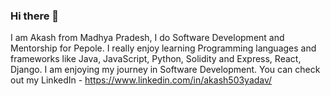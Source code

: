 ### Hi there 👋

<!--
**akashyadavrpl/akashyadavrpl** is a ✨ _special_ ✨ repository because its `README.md` (this file) appears on your GitHub profile.

Here are some ideas to get you started:

- 🔭 I’m currently working on ...
- 🌱 I’m currently learning ...
- 👯 I’m looking to collaborate on ...
- 🤔 I’m looking for help with ...
- 💬 Ask me about ...
- 📫 How to reach me: ...
- 😄 Pronouns: ...
- ⚡ Fun fact: ...
-->

I am Akash from Madhya Pradesh, I do Software Development and Mentorship for Pepole. I really enjoy learning Programming languages and frameworks like Java, JavaScript, Python, Solidity and Express, React, Django. I am enjoying my journey in Software Development. You can check out my LinkedIn - https://www.linkedin.com/in/akash503yadav/
